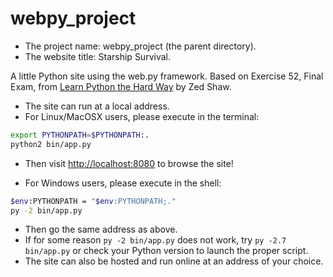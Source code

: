 # webpy_project

- The project name: webpy_project (the parent directory).
- The website title: Starship Survival.

A little Python site using the web.py framework.
Based on Exercise 52, Final Exam, from [Learn Python the Hard Way](http://learnpythonthehardway.org) by Zed Shaw.

- The site can run at a local address.
- For Linux/MacOSX users, please execute in the terminal:

```bash
export PYTHONPATH=$PYTHONPATH:.
python2 bin/app.py
```

- Then visit <http://localhost:8080> to browse the site!
	
- For Windows users, please execute in the shell:

```bash
$env:PYTHONPATH = "$env:PYTHONPATH;."
py -2 bin/app.py
```

- Then go the same address as above.
- If for some reason `py -2 bin/app.py` does not work, try `py -2.7 bin/app.py` or check your Python version to launch the proper script.
- The site can also be hosted and run online at an address of your choice.
